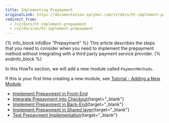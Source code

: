 ```yaml
---
title: Implementing Prepayment
originalLink: https://documentation.spryker.com/v2/docs/ht-implement-prepayment
redirect_from:
  - /v2/docs/ht-implement-prepayment
  - /v2/docs/en/ht-implement-prepayment
---
```


{% info_block infoBox "Prepayment" %}
This article describes the steps that you need to consider when you need to implement the prepayment method without integrating with a third party payment service provider.
{% endinfo_block %}

In this HowTo section, we will add a new module called `PaymentMethods`.

If this is your first time creating a new module, see [Tutorial - Adding a New Module](/docs/scos/dev/developer-guides/201903.0/development-guide/back-end/data-manipulation/data-enrichment/extending-spryker/t-add-new-bundl).

* [Implement Prepayment in Front-End](/docs/scos/dev/developer-guides/201903.0/development-guide/back-end/data-manipulation/payment-methods/prepayment/ht-prepayment-f)
* [Integrate Prepayment into Checkout](https://documentation.spryker.com/v2/docs/howto-integrate-prepayment-into-checkout){target="_blank"}
* [Implement Prepayment in Back-End](/docs/scos/dev/developer-guides/201903.0/development-guide/back-end/data-manipulation/payment-methods/prepayment/ht-prepayment-b){target="_blank"}
* [Implement Prepayment in Shared layer](/docs/scos/dev/developer-guides/201903.0/development-guide/back-end/data-manipulation/payment-methods/prepayment/ht-prepayment-s){target="_blank"}
* [Test Prepayment Implementation](/docs/scos/dev/developer-guides/201903.0/development-guide/back-end/data-manipulation/payment-methods/prepayment/ht-prepayment-t){target="_blank"}
